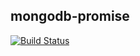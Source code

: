 mongodb-promise
---------------

[![Build Status](https://travis-ci.org/jbong/mongodb-promise.svg?branch=master)](https://travis-ci.org/jbong/mongodb-promise)


